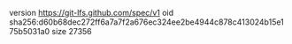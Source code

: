 version https://git-lfs.github.com/spec/v1
oid sha256:d60b68dec272ff6a7a7f2a676ec324ee2be4944c878c413024b15e175b5031a0
size 27356
